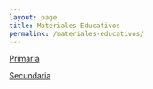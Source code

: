 ```yaml
---
layout: page
title: Materiales Educativos
permalink: /materiales-educativos/
---
```


[Primaria](/materiales-educativos/primaria)

[Secundaria](/materiales-educativos/secundaria)
